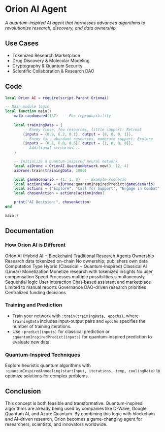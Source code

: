 # Orion AI Agent

*A quantum-inspired AI agent that harnesses advanced algorithms to revolutionize research, discovery, and data ownership.*

## Use Cases

- Tokenized Research Marketplace
- Drug Discovery & Molecular Modeling
- Cryptography & Quantum Security
- Scientific Collaboration & Research DAO

## Code

```lua
local Orion AI = require(script.Parent.Orionai)

-- Main module logic
local function main()
	math.randomseed(137)  -- For reproducibility
	
	local trainingData = {
		-- Enemy close, few resources, little support: Retreat
		{inputs = {0.9, 0.2, 0.1}, output = {0, 0, 0, 1}},
		-- Enemy far, abundant resources, moderate support: Explore
		{inputs = {0.1, 0.8, 0.5}, output = {1, 0, 0, 0}},
		-- Additional scenarios...
	}

    -- Initialize a quantum-inspired neural network
	local aiDrone = OrionAI.QuantumNetwork.new(3, 12, 4)
	aiDrone:train(trainingData, 1000)

	local gameScenario = {1, 1, 0}  -- Example scenario
	local actionIndex = aiDrone:quantumInspiredPredict(gameScenario)
	local actions = {"Explore", "Call for Support", "Engage in Combat", "Retreat"}
	local chosenAction = actions[actionIndex]

	print("AI Decision:", chosenAction)
end

main()
```

## Documentation

### How Orion AI is Different

Orion AI (Hybrid AI + Blockchain) Traditional Research Agents
Ownership Research data tokenized on-chain No ownership; publishers own data
Computation Type Hybrid (Classical + Quantum-Inspired) Classical AI (Linear)
Monetization Monetize research with tokenized insights No user compensation
Speed Processes multiple possibilities simultaneously Sequential logic
User Interaction Chat-based assistant and marketplace Limited to manual reports
Governance DAO-driven research priorities Centralized funding decisions


### Training and Prediction

- Train your network with `:train(trainingData, epochs)`, where `trainingData` includes input-output pairs and `epochs` specifies the number of training iterations.
- Use `:predict(inputs)` for classical prediction or `:quantumInspiredPredict(inputs)` for quantum-inspired prediction to evaluate new data.

### Quantum-Inspired Techniques

Explore heuristic quantum algorithms with `:quantumInspiredAnnealing(startInput, iterations, temp, coolingRate)` to optimize solutions for complex problems.

## Conclusion

This concept is both feasible and transformative. Quantum-inspired algorithms are already being used by companies like D-Wave, Google Quantum AI, and Azure Quantum. By combining this logic with blockchain and AI-driven research, Orion becomes a game-changing agent for researchers, scientists, and innovators worldwide.
